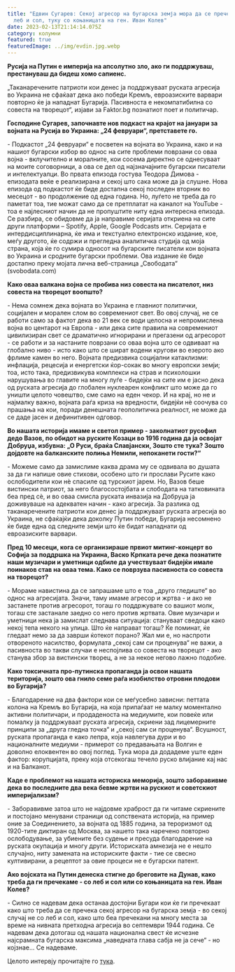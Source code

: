 ```yaml
---
title: "Едвин Сугарев: Секој агресор на бугарска земја мора да се пречека не со
  леб и сол, туку со коњаницата на ген. Иван Колев"
date: 2023-02-13T21:14:14.075Z
category: колумни
featured: true
featuredImage: ../img/evdin.jpg.webp
---
```


**Русија на Путин е империја на апсолутно зло, ако ги поддржуваш, престануваш да бидеш хомо сапиенс.**

„Таканаречените патриоти кои денес ја поддржуваат руската агресија во Украина не сфаќаат дека ако победи Кремљ, евроазиските варвари повторно ќе ја нападнат Бугарија. Пасивноста е некомпатибилна со совеста на творецот“, изјави за Faktor.bg познатиот поет и политичар.

**Господине Сугарев, започнавте нов подкаст на крајот на јануари за војната на Русија во Украина: „24 февруари“, претставете го.**

\- Подкастот „24 февруари“ е посветен на војната во Украина, како и на нашиот бугарски избор во однос на сите проблеми поврзани со оваа војна - вклучително и моралните, кои сосема директно се однесуваат на моите соговорници, а ова се дел од најзначајните бугарски писатели и интелектуалци. Во првата епизода гостува Теодора Димова - епизодата веќе е реализирана и секој што сака може да ја слушне. Нова епизода од подкастот ќе биде достапна секој последен вторник во месецот - во продолжение од една година. Но, луѓето не треба да го паметат тоа, тие можат само да се претплатат на каналот на YouTube - тоа е најлесниот начин да не пропуштите ниту една интересна епизода. Се разбира, се обидовме да ја направиме серијата откриена на сите други платформи – Spotify, Apple, Google Podcasts итн. Серијата е интердисциплинарна, ќе има и текстуално електронско издание, кое, меѓу другото, ќе содржи и прегледна аналитичка студија од моја страна, која ќе го сумира односот на бугарските писатели кон војната во Украина и сродните бугарски проблеми. Ова издание ќе биде достапно преку мојата лична веб-страница „Свободата“ (svobodata.com)

**Како оваа валкана војна се пробива низ совеста на писателот, низ совеста на творецот воопшто?**

\- Нема сомнеж дека војната во Украина е главниот политички, социјален и морален слом во современиот свет. Во овој случај, не се работи само за фактот дека во 21 век се води целосна и непромислена војна во центарот на Европа - или дека сите правила на современиот цивилизиран свет се драматично игнорирани и прегазени од агресорот - се работи и за настаните поврзани со оваа војна што се одвиваат на глобално ниво - исто како што се шират водени кругови во езерото ако фрлиме камен во него. Војната предизвика социјални катаклизми: инфлација, рецесија и енергетски ќор-сокак во многу европски земји; тоа, исто така, предизвикува комплекси на страв и психолошки нарушувања во главите на многу луѓе - бидејќи на сите им е јасно дека од руската агресија до глобален нуклеарен конфликт што може да го уништи целото човештво, сме само на еден чекор. И на крај, но не и најмалку важно, војната раѓа криза на вредности, бидејќи нè соочува со прашања на кои, поради денешната геополитичка реалност, не може да се даде јасен и дефинитивен одговор.

**Во нашата историја имаме и светол пример - заколнатиот русофил дедо Вазов, по обидот на руските Козаци во 1916 година да ја освојат Добруџа, избувна:
„О Руси, браќа Славјански,
Зошто сте тука? Зошто дојдовте на балканските полиња
Немили, непоканети гости?“**

\- Можеме само да замислиме каква драма му се одвивала во душата за да ги напише овие стихови, особено што ги прослави Русите како ослободители кои нѐ спасиле од турскиот јарем. Но, Вазов беше вистински патриот, за него благосостојбата и слободата на татковината беа пред сѐ, и во оваа смисла руската инвазија на Добруџа ја доживуваше на адекватен начин - како агресија. За разлика од таканаречените патриоти кои денес ја поддржуваат руската агресија во Украина, не сфаќајќи дека доколку Путин победи, Бугарија несомнено ќе биде една од следните земји што ќе бидат нападнати од евроазиските варвари.

**Пред 10 месеци, кога се организираше првиот митинг-концерт во Софија за поддршка на Украина, Васко Крпката рече дека познатите наши музичари и уметници одбиле да учествуваат бидејќи имале поинаков став на оваа тема. Како се поврзува пасивноста со совеста на творецот?**

\- Мораме навистина да се запрашаме што е тоа „друго гледиште“ во однос на агресијата. Значи, таму имаме агресор и жртва - и ако не застанете против агресорот, тогаш го поддржувате со вашиот молк, тогаш сте застанале заедно со него против жртвата. Овие музичари и уметници нека ја замислат следнава ситуација: стануваат сведоци како некој тепа некого на улица. Што ќе направат тогаш? Ќе поминат, ќе гледаат немо за да заврши ќотекот порано? Жал ми е, но наспроти отвореното насилство, формулата „секој сам си проценува“ не важи, а пасивноста во такви случаи е неспојлива со совеста на творецот - ако станува збор за вистински творец, а не за некое негово лажно подобие.

**Како токсичната про-путинска пропаганда ја освои нашата територија, зошто ова гнило семе раѓа изобилство отровни плодови во Бугарија?**

\- Благодарение на два фактори кои се меѓусебно зависни: петтата колона на Кремљ во Бугарија, на која припаѓаат не малку моментално активни политичари, и продаденоста на медиумите, кои повеќе или помалку ја поддржуваат руската агресија, скриени зад лицемерните принципи за „друга гледна точка“ и „секој сам си проценува“. Всушност, руската пропаганда е како лепра, која навлегува дури и во националните медиуми - примерот со предавањата на Волгин е доволно елоквентен во овој поглед. Тука мора да додадеме уште еден фактор: корупцијата, преку која отсекогаш течело руско влијание кај нас и на Балканот.

**Каде е проблемот на нашата историска меморија, зошто заборавивме дека во последните два века бевме жртви на рускиот и советскиот империјализам?**

\- Заборавивме затоа што не најдовме храброст да ги читаме скриените и постојано менувани страници од сопствената историја, на пример оние за Соединението, за војната од 1885 година, за тероризмот од 1920-тите диктиран од Москва, за нашето така наречено повторно ослободување, за убиените без судење и пресуда благодарение на руската окупација и многу други. Историската амнезија не е нешто случајно, ниту замената на историските факти - тие се свесно култивирани, а рецептот за овие процеси не е бугарски патент.

**Ако војската на Путин денеска стигне до бреговите на Дунав, како треба да ги пречекаме - со леб и сол или со коњаницата на ген. Иван Колев?**

\- Силно се надевам дека останаа достојни Бугари кои ќе ги пречекаат како што треба да се пречека секој агресор на бугарска земја - во секој случај не со леб и сол, како што беа пречекани на многу места за време на нивната претходна агресија во септември 1944 година. Се надевам дека дотогаш од нашата национална свест ќе исчезне најсрамната бугарска максима „наведната глава сабја не ја сече“ - но којзнае... Се надеваме.

Целото интервју прочитајте го [тука](https://faktor.bg/bg/articles/edvin-sugarev-rusiya-na-putin-e-imperiya-na-absolyutnoto-zlo-ako-gi-podkrepyash-prestavash-da-badesh-homo-sapiens-vrashtash-se-v-peshterata).
